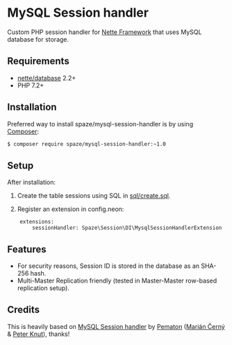 # MySQL Session handler

Custom PHP session handler for [Nette Framework](http://nette.org/) that uses MySQL database for storage.

## Requirements

- [nette/database](https://github.com/nette/database) 2.2+
- PHP 7.2+

## Installation

Preferred way to install spaze/mysql-session-handler is by using [Composer](http://getcomposer.org/):

```sh
$ composer require spaze/mysql-session-handler:~1.0
```

## Setup

After installation:

1) Create the table sessions using SQL in [sql/create.sql](sql/create.sql).

2) Register an extension in config.neon:

```neon
	extensions:
		sessionHandler: Spaze\Session\DI\MysqlSessionHandlerExtension
```

## Features

- For security reasons, Session ID is stored in the database as an SHA-256 hash.
- Multi-Master Replication friendly (tested in Master-Master row-based replication setup).

## Credits

This is heavily based on [MySQL Session handler](https://github.com/pematon/mysql-session-handler) by [Pematon](https://github.com/orgs/pematon/people) ([Marián Černý](https://github.com/mariancerny) & [Peter Knut](https://github.com/peterpp)), thanks!
